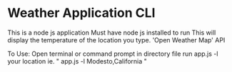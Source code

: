 # Weather Application CLI
This is a node js application
	 Must have node js installed to run
		This will display the temperature of the location you type.
			'Open Weather Map' API 

To Use:
 Open terminal or command prompt in directory file 
 run app.js -l your location 
 ie. " app.js -l Modesto,California "

 